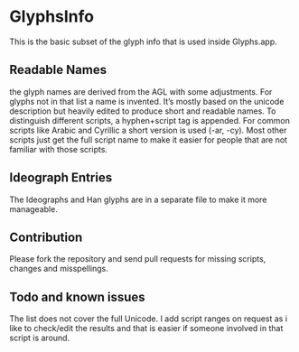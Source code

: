 # GlyphsInfo
This is the basic subset of the glyph info that is used inside Glyphs.app.

## Readable Names
the glyph names are derived from the AGL with some adjustments. For glyphs not in that list a name is invented. It’s mostly based on the unicode description but heavily edited to produce short and readable names. To distinguish different scripts, a hyphen+script tag is appended. For common scripts like Arabic and Cyrillic a short version is used (-ar, -cy). Most other scripts just get the full script name to make it easier for people that are not familiar with those scripts.

## Ideograph Entries
The Ideographs and Han glyphs are in a separate file to make it more manageable.

## Contribution
Please fork the repository and send pull requests for missing scripts, changes and misspellings.

## Todo and known issues
The list does not cover the full Unicode. I add script ranges on request as i like to check/edit the results and that is easier if someone involved in that script is around.

